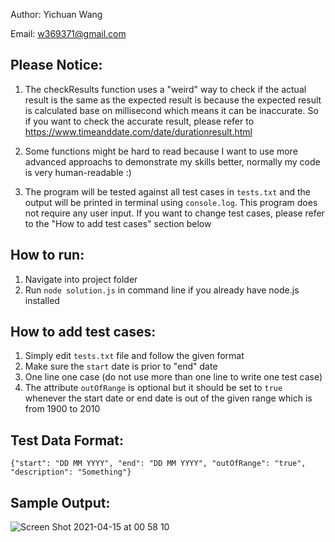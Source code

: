 Author: Yichuan Wang

Email: w369371@gmail.com

## Please Notice:

1. The checkResults function uses a "weird" way to check if the actual result is the same as the expected result is because the expected result is calculated
base on millisecond which means it can be inaccurate. So if you want to check the accurate result, please refer to https://www.timeanddate.com/date/durationresult.html
 
 
2. Some functions might be hard to read because I want to use more advanced approachs to demonstrate my skills better, normally my code is very human-readable :)
    
    
3. The program will be tested against all test cases in `tests.txt` and the output will be printed in terminal using `console.log`. This program does not require any user input. If you want to change test cases, please refer to the "How to add test cases" section below
  
## How to run:
   1. Navigate into project folder
   2. Run `node solution.js` in command line if you already have node.js installed

## How to add test cases: 
   1. Simply edit `tests.txt` file and follow the given format 
   2. Make sure the `start` date is prior to "end" date
   3. One line one case (do not use more than one line to write one test case)
   4. The attribute `outOfRange` is optional but it should be set to `true` whenever the start date or end date is out of the given 
   range which is from 1900 to 2010
   
## Test Data Format: 
   
   `{"start": "DD MM YYYY", "end": "DD MM YYYY", "outOfRange": "true", "description": "Something"}`
   
   
## Sample Output:


![Screen Shot 2021-04-15 at 00 58 10](https://user-images.githubusercontent.com/51860496/114732267-ba7e9080-9d85-11eb-991d-83b8f9afa73b.png)


